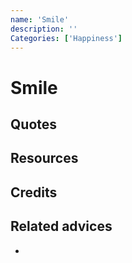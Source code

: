 ```yaml
---
name: 'Smile'
description: ''
Categories: ['Happiness']
---
```

# Smile



## Quotes

## Resources

## Credits

## Related advices

- 
